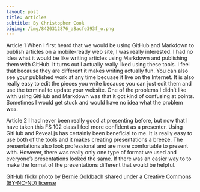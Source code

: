 ```yaml
---
layout: post
title: Articles
subtitle: By Christopher Cook
bigimg: /img/8420312876_a8acfe393f_o.png
---
```


Article 1
    When I first heard that we would be using GitHub and Markdown to publish articles on a mobile-ready web site, I was really interested. I had no idea what it would be like writing articles using Markdown and publishing them with GitHub. It turns out I actually really liked using these tools. I feel that because they are different it makes writing actually fun. You can also see your published work at any time becuase it live on the Internet. It is also really easy to edit the pieces you write because you can just edit them and use the terminal to update your website. One of the problems I didn’t like with using GitHub and Markdown was that it got kind of confusing at points. Sometimes I would get stuck and would have no idea what the problem was.

Article 2
    I had never been really good at presenting before, but now that I have taken this FS 102 class I feel more confident as a presenter. Using GitHub and Reveal.js has certainly been beneficial to me. It is really easy to use both of the tools and it makes creating presentations a breeze. The presentations also look professional and are more comfortable to present with. However, there was really only one type of format we used and everyone’s presentations looked the same.  If there was an easier way to to make the format of the presentations different that would be helpful.


<a title="GitHub" href="https://flickr.com/photos/irisheyes/8420312876">GitHub</a> flickr photo by <a href="https://flickr.com/people/irisheyes">Bernie Goldbach</a> shared under a <a href="https://creativecommons.org/licenses/by-nc-nd/2.0/">Creative Commons (BY-NC-ND) license</a> </small>
